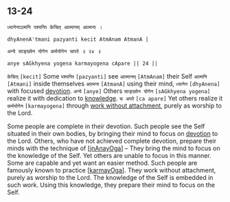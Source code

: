 ## 13-24


```shloka-sa
ध्यानेनाऽत्मनि पश्यन्ति केचित् आत्मानम् आत्मना ।
```
```shloka-sa-hk
dhyAnenA'tmani pazyanti kecit AtmAnam AtmanA |
```
```shloka-sa
अन्ये साङ्ख्येन योगेन कर्मयोगेन चापरे ॥ २४ ॥
```
```shloka-sa-hk
anye sAGkhyena yogena karmayogena cApare || 24 ||
```

`केचित्` `[kecit]` Some `पश्यन्ति` `[pazyanti]` see `आत्मानम्` `[AtmAnam]` their Self `आत्मनि` `[Atmani]` inside themselves `आत्मना` `[AtmanA]` using their mind, `ध्यानेन` `[dhyAnena]` with focused [devotion](bhakti_a_defn). `अन्ये` `[anye]` Others `साङ्ख्येन योगेन` `[sAGkhyena yogena]` realize it with dedication to [knowledge](jnAnayOga_a_defn). `च अपरे` `[ca apare]` Yet others realize it `कर्मयोगेन` `[karmayogena]` through [work without attachment](karmayoga), purely as worship to the Lord.

Some people are complete in their devotion. Such people see the Self situated in their own bodies, by bringing their mind to focus on [devotion](bhakti_a_defn) to the Lord. 
Others, who have not achieved complete devotion, prepare their minds with the technique of [[jnAnayOga](jnAnayOga_a_defn)] – They bring the mind to focus on the knowledge of the Self.
Yet others are unable to focus in this manner. Some are capable and yet want an easier method. Such people are famously known to practice [[karmayOga](karmayOga_a_defn)]. They work without attachment, purely as worship to the Lord. The knowledge of the Self is embedded in such work. Using this knowledge, they prepare their mind to focus on the Self.

